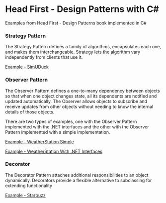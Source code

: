 # Head First - Design Patterns with C#
Examples from Head First - Design Patterns book implemented in C#

### Strategy Pattern
The Strategy Pattern defines a family of algorithms,
encapsulates each one, and makes them interchangeable.
Strategy lets the algorithm vary independently from
clients that use it.

[Example - SimUDuck](./src/Strategy/)

### Observer Pattern
The Observer Pattern defines a one-to-many dependency between objects so that when one object changes state, all its dependents are notified and updated automatically. The Observer allows objects to subscribe and receive updates from other objects without needing to know the internal details of those objects.

There are two types of examples, one with the Observer Pattern implemented with the .NET interfaces and the other with the Observer Pattern implemented with a simple implementation.

[Example - WeatherStation Simple](./src/ObserverSimple/)

[Example - WeatherStation With .NET Interfaces ](./src/ObserverWithDotnetInterfaces/)

### Decorator
The Decorator Pattern attaches additional responsibilities to an object dynamically.
Decorators provide a flexible alternative to subclassing for extending functionality

[Example - Starbuzz](./src/Decorator/)